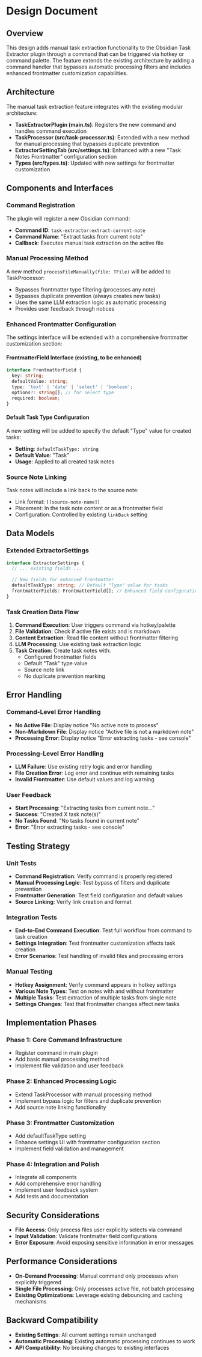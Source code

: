 # Design Document

## Overview

This design adds manual task extraction functionality to the Obsidian Task Extractor plugin through a command that can be triggered via hotkey or command palette. The feature extends the existing architecture by adding a command handler that bypasses automatic processing filters and includes enhanced frontmatter customization capabilities.

## Architecture

The manual task extraction feature integrates with the existing modular architecture:

- **TaskExtractorPlugin (main.ts)**: Registers the new command and handles command execution
- **TaskProcessor (src/task-processor.ts)**: Extended with a new method for manual processing that bypasses duplicate prevention
- **ExtractorSettingTab (src/settings.ts)**: Enhanced with a new "Task Notes Frontmatter" configuration section
- **Types (src/types.ts)**: Updated with new settings for frontmatter customization

## Components and Interfaces

### Command Registration

The plugin will register a new Obsidian command:
- **Command ID**: `task-extractor:extract-current-note`
- **Command Name**: "Extract tasks from current note"
- **Callback**: Executes manual task extraction on the active file

### Manual Processing Method

A new method `processFileManually(file: TFile)` will be added to TaskProcessor:
- Bypasses frontmatter type filtering (processes any note)
- Bypasses duplicate prevention (always creates new tasks)
- Uses the same LLM extraction logic as automatic processing
- Provides user feedback through notices

### Enhanced Frontmatter Configuration

The settings interface will be extended with a comprehensive frontmatter customization section:

#### FrontmatterField Interface (existing, to be enhanced)
```typescript
interface FrontmatterField {
  key: string;
  defaultValue: string;
  type: 'text' | 'date' | 'select' | 'boolean';
  options?: string[]; // for select type
  required: boolean;
}
```

#### Default Task Type Configuration
A new setting will be added to specify the default "Type" value for created tasks:
- **Setting**: `defaultTaskType: string`
- **Default Value**: "Task"
- **Usage**: Applied to all created task notes

### Source Note Linking

Task notes will include a link back to the source note:
- Link format: `[[source-note-name]]`
- Placement: In the task note content or as a frontmatter field
- Configuration: Controlled by existing `linkBack` setting

## Data Models

### Extended ExtractorSettings

```typescript
interface ExtractorSettings {
  // ... existing fields ...
  
  // New fields for enhanced frontmatter
  defaultTaskType: string; // Default "Type" value for tasks
  frontmatterFields: FrontmatterField[]; // Enhanced field configuration
}
```

### Task Creation Data Flow

1. **Command Execution**: User triggers command via hotkey/palette
2. **File Validation**: Check if active file exists and is markdown
3. **Content Extraction**: Read file content without frontmatter filtering
4. **LLM Processing**: Use existing task extraction logic
5. **Task Creation**: Create task notes with:
   - Configured frontmatter fields
   - Default "Task" type value
   - Source note link
   - No duplicate prevention marking

## Error Handling

### Command-Level Error Handling
- **No Active File**: Display notice "No active note to process"
- **Non-Markdown File**: Display notice "Active file is not a markdown note"
- **Processing Error**: Display notice "Error extracting tasks - see console"

### Processing-Level Error Handling
- **LLM Failure**: Use existing retry logic and error handling
- **File Creation Error**: Log error and continue with remaining tasks
- **Invalid Frontmatter**: Use default values and log warning

### User Feedback
- **Start Processing**: "Extracting tasks from current note..."
- **Success**: "Created X task note(s)"
- **No Tasks Found**: "No tasks found in current note"
- **Error**: "Error extracting tasks - see console"

## Testing Strategy

### Unit Tests
- **Command Registration**: Verify command is properly registered
- **Manual Processing Logic**: Test bypass of filters and duplicate prevention
- **Frontmatter Generation**: Test field configuration and default values
- **Source Linking**: Verify link creation and format

### Integration Tests
- **End-to-End Command Execution**: Test full workflow from command to task creation
- **Settings Integration**: Test frontmatter customization affects task creation
- **Error Scenarios**: Test handling of invalid files and processing errors

### Manual Testing
- **Hotkey Assignment**: Verify command appears in hotkey settings
- **Various Note Types**: Test on notes with and without frontmatter
- **Multiple Tasks**: Test extraction of multiple tasks from single note
- **Settings Changes**: Test that frontmatter changes affect new tasks

## Implementation Phases

### Phase 1: Core Command Infrastructure
- Register command in main plugin
- Add basic manual processing method
- Implement file validation and user feedback

### Phase 2: Enhanced Processing Logic
- Extend TaskProcessor with manual processing method
- Implement bypass logic for filters and duplicate prevention
- Add source note linking functionality

### Phase 3: Frontmatter Customization
- Add defaultTaskType setting
- Enhance settings UI with frontmatter configuration section
- Implement field validation and management

### Phase 4: Integration and Polish
- Integrate all components
- Add comprehensive error handling
- Implement user feedback system
- Add tests and documentation

## Security Considerations

- **File Access**: Only process files user explicitly selects via command
- **Input Validation**: Validate frontmatter field configurations
- **Error Exposure**: Avoid exposing sensitive information in error messages

## Performance Considerations

- **On-Demand Processing**: Manual command only processes when explicitly triggered
- **Single File Processing**: Only processes active file, not batch processing
- **Existing Optimizations**: Leverage existing debouncing and caching mechanisms

## Backward Compatibility

- **Existing Settings**: All current settings remain unchanged
- **Automatic Processing**: Existing automatic processing continues to work
- **API Compatibility**: No breaking changes to existing interfaces